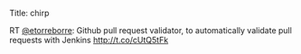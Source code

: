 Title: chirp

RT <a href="http://twitter.com/etorreborre">@etorreborre</a>: Github pull request validator, to automatically validate pull requests with Jenkins <a href="http://t.co/cUtQ5tFk">http://t.co/cUtQ5tFk</a>
